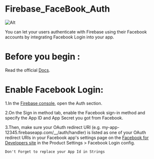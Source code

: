 # Firebase_FaceBook_Auth

   ![Alt](https://www.gstatic.com/devrel-devsite/v595dc2b5326ecd7de309fb4a71a7facdb2414a46fa087cc37cc0f175714dd5bb/images/firebase/touchicon-180.png)
 
 
 You can let your users authenticate with Firebase using their Facebook accounts by integrating Facebook Login into your app.
 
 # Before you begin :
           
   Read the official [Docs](https://firebase.google.com/docs/auth/android/facebook-login?authuser=0). 
   
  # Enable Facebook Login:

   1.In the [Firebase console](https://console.firebase.google.com/), open the Auth section.
   
   2.On the Sign in method tab, enable the Facebook sign-in method and specify the App ID and App Secret you got from Facebook.
   
   3.Then, make sure your OAuth redirect URI (e.g. my-app-12345.firebaseapp.com/__/auth/handler) is listed as one of your OAuth redirect URIs in your Facebook app's settings page on the [Facebook for Developers site](https://developers.facebook.com/) in the Product Settings > Facebook Login config.

    Don't Forget to replace your App Id in Strings
